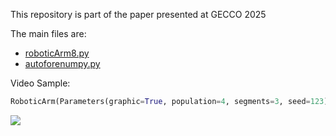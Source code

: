 This repository is part of the paper presented at GECCO 2025


The main files are:

* [roboticArm8.py](roboticArm8.py)
* [autoforenumpy.py](autoforenumpy.py)

Video Sample:
```python
RoboticArm(Parameters(graphic=True, population=4, segments=3, seed=123))
```
![](assets/sample1.gif)